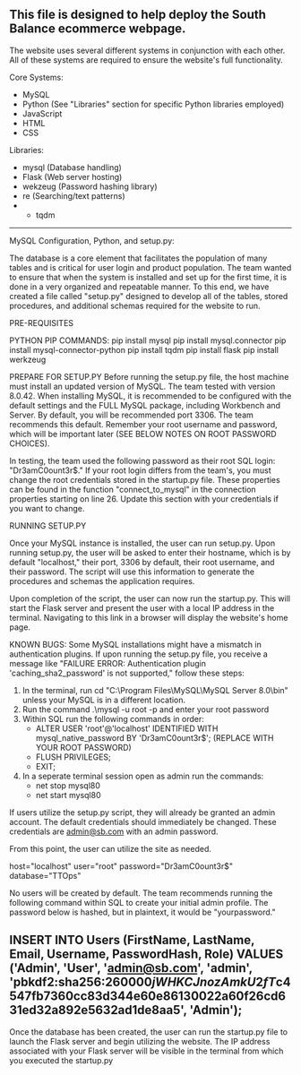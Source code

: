 This file is designed to help deploy the South Balance ecommerce webpage. 
-----------------------------------------------------------------------------------------
The website uses several different systems in conjunction with each other. All of these systems are required to ensure the website's full functionality. 

Core Systems:
- MySQL
- Python (See "Libraries" section for specific Python libraries employed)
- JavaScript
- HTML
- CSS

Libraries:
- mysql (Database handling)
- Flask (Web server hosting)
- wekzeug (Password hashing library)
- re (Searching/text patterns)
- - tqdm
-----------------------------------------------------------------------------------------
MySQL Configuration, Python, and setup.py:

The database is a core element that facilitates the population of many tables and is critical for user login and product population. The team wanted to ensure that when the system is installed and set up for the first time, it is done in a very organized and repeatable manner. To this end, we have created a file called "setup.py" designed to develop all of the tables, stored procedures, and additional schemas required for the website to run. 

PRE-REQUISITES

PYTHON PIP COMMANDS:
pip install mysql
pip install mysql.connector
pip install mysql-connector-python
pip install tqdm
pip install flask
pip install werkzeug

PREPARE FOR SETUP.PY
Before running the setup.py file, the host machine must install an updated version of MySQL. The team tested with version 8.0.42. When installing MySQL, it is recommended to be configured with the default settings and the FULL MySQL package, including Workbench and Server. By default, you will be recommended port 3306. The team recommends this default. Remember your root username and password, which will be important later (SEE BELOW NOTES ON ROOT PASSWORD CHOICES). 

In testing, the team used the following password as their root SQL login: "Dr3amC0ount3r$." If your root login differs from the team's, you must change the root credentials stored in the startup.py file. These properties can be found in the function "connect_to_mysql" in the connection properties starting on line 26. Update this section with your credentials if you want to change.

RUNNING SETUP.PY

Once your MySQL instance is installed, the user can run setup.py. Upon running setup.py, the user will be asked to enter their hostname, which is by default "localhost," their port, 3306 by default, their root username, and their password. The script will use this information to generate the procedures and schemas the application requires. 

Upon completion of the script, the user can now run the startup.py. This will start the Flask server and present the user with a local IP address in the terminal. Navigating to this link in a browser will display the website's home page. 

KNOWN BUGS: Some MySQL installations might have a mismatch in authentication plugins. If upon running the setup.py file, you receive a message like "FAILURE ERROR: Authentication plugin 'caching_sha2_password' is not supported," follow these steps:

  1) In the terminal, run cd "C:\Program Files\MySQL\MySQL Server 8.0\bin" unless your MySQL is in a different location.
  2) Run the command .\mysql -u root -p and enter your root password
  3) Within SQL run the following commands in order:
     - ALTER USER 'root'@'localhost' IDENTIFIED WITH mysql_native_password BY 'Dr3amC0ount3r$'; (REPLACE WITH YOUR ROOT PASSWORD)
     - FLUSH PRIVILEGES;
     - EXIT;
  4) In a seperate terminal session open as admin run the commands:
     - net stop mysql80
     - net start mysql80

If users utilize the setup.py script, they will already be granted an admin account. The default credentials should immediately be changed. These credentials are admin@sb.com with an admin password. 

From this point, the user can utilize the site as needed. 



host="localhost"
user="root"
password="Dr3amC0ount3r$"
database="TTOps"

No users will be created by default. The team recommends running the following command within SQL to create your initial admin profile. The password below is hashed, but in plaintext, it would be "yourpassword."

INSERT INTO Users (FirstName, LastName, Email, Username, PasswordHash, Role)
VALUES ('Admin', 'User', 'admin@sb.com', 'admin', 'pbkdf2:sha256:260000$jWHKCJnozAmkU2fT$c4547fb7360cc83d344e60e86130022a60f26cd631ed32a892e5632ad1de8aa5', 'Admin');
-----------------------------------------------------------------------------------------

Once the database has been created, the user can run the startup.py file to launch the Flask server and begin utilizing the website. The IP address associated with your Flask server will be visible in the terminal from which you executed the startup.py
